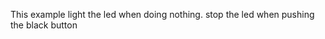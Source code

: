 This example light the led when doing nothing.
             stop  the led when pushing the black button

